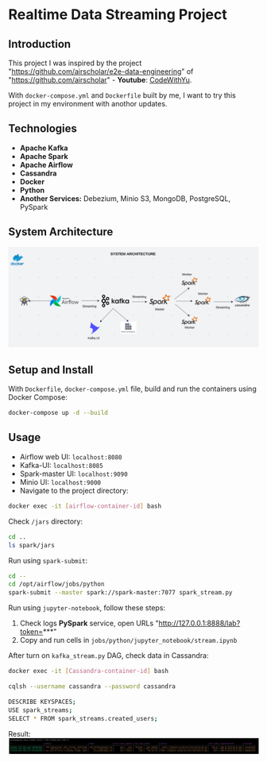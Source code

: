 # Realtime Data Streaming Project

## Introduction

This project I was inspired by the project "https://github.com/airscholar/e2e-data-engineering" of "https://github.com/airscholar" - **Youtube**: [CodeWithYu](https://www.youtube.com/@CodeWithYu).

With `docker-compose.yml` and `Dockerfile` built by me, I want to try this project in my environment with anothor updates.

## Technologies

* **Apache Kafka**
* **Apache Spark**
* **Apache Airflow**
* **Cassandra**
* **Docker**
* **Python**
* **Another Services:** Debezium, Minio S3, MongoDB, PostgreSQL, PySpark

## System Architecture
![example](System_Architecture.png)

## Setup and Install
With `Dockerfile`, `docker-compose.yml` file, build and run the containers using Docker Compose:
```bash
docker-compose up -d --build
```
## Usage
- Airflow web UI: `localhost:8080`
- Kafka-UI: `localhost:8085`
- Spark-master UI: `localhost:9090`
- Minio UI: `localhost:9000`
- Navigate to the project directory:
```bash
docker exec -it [airflow-container-id] bash
```
Check `/jars` directory: 
```bash
cd ..
ls spark/jars
```
Run using `spark-submit`:
```bash
cd --
cd /opt/airflow/jobs/python
spark-submit --master spark://spark-master:7077 spark_stream.py
```
Run using `jupyter-notebook`, follow these steps: 
1. Check logs **PySpark** service, open URLs "http://127.0.0.1:8888/lab?token=***"
2. Copy and run cells in `jobs/python/jupyter_notebook/stream.ipynb` 

After turn on `kafka_stream.py` DAG, check data in Cassandra:
```bash
docker exec -it [Cassandra-container-id] bash
```
```bash
cqlsh --username cassandra --password cassandra
```
```bash
DESCRIBE KEYSPACES;
USE spark_streams;
SELECT * FROM spark_streams.created_users;
```
Result:
![example](cassandra_demo.png)